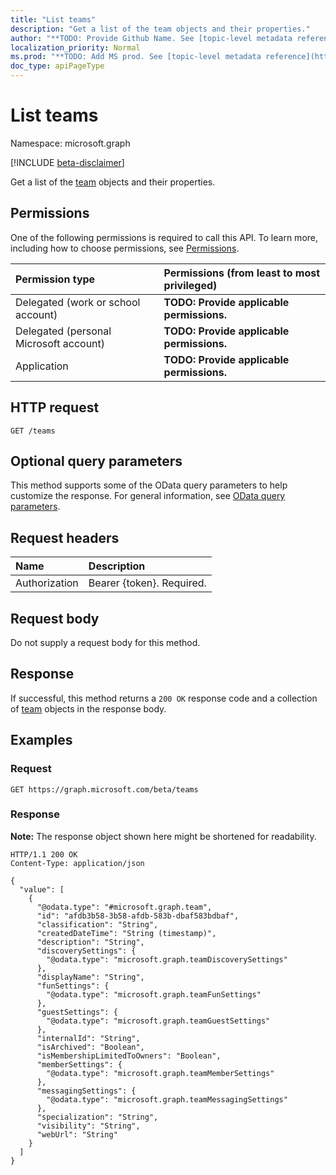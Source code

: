 ```yaml
---
title: "List teams"
description: "Get a list of the team objects and their properties."
author: "**TODO: Provide Github Name. See [topic-level metadata reference](https://msgo.azurewebsites.net/add/document/guidelines/metadata.html#topic-level-metadata)**"
localization_priority: Normal
ms.prod: "**TODO: Add MS prod. See [topic-level metadata reference](https://msgo.azurewebsites.net/add/document/guidelines/metadata.html#topic-level-metadata)**"
doc_type: apiPageType
---
```


# List teams
Namespace: microsoft.graph

[!INCLUDE [beta-disclaimer](../../includes/beta-disclaimer.md)]

Get a list of the [team](../resources/team.md) objects and their properties.

## Permissions
One of the following permissions is required to call this API. To learn more, including how to choose permissions, see [Permissions](/graph/permissions-reference).

|Permission type|Permissions (from least to most privileged)|
|:---|:---|
|Delegated (work or school account)|**TODO: Provide applicable permissions.**|
|Delegated (personal Microsoft account)|**TODO: Provide applicable permissions.**|
|Application|**TODO: Provide applicable permissions.**|

## HTTP request

<!-- {
  "blockType": "ignored"
}
-->
``` http
GET /teams
```

## Optional query parameters
This method supports some of the OData query parameters to help customize the response. For general information, see [OData query parameters](/graph/query-parameters).

## Request headers
|Name|Description|
|:---|:---|
|Authorization|Bearer {token}. Required.|

## Request body
Do not supply a request body for this method.

## Response

If successful, this method returns a `200 OK` response code and a collection of [team](../resources/team.md) objects in the response body.

## Examples

### Request
<!-- {
  "blockType": "request",
  "name": "list_team"
}
-->
``` http
GET https://graph.microsoft.com/beta/teams
```


### Response
**Note:** The response object shown here might be shortened for readability.
<!-- {
  "blockType": "response",
  "truncated": true,
  "@odata.type": "Collection(microsoft.graph.team)"
}
-->
``` http
HTTP/1.1 200 OK
Content-Type: application/json

{
  "value": [
    {
      "@odata.type": "#microsoft.graph.team",
      "id": "afdb3b58-3b58-afdb-583b-dbaf583bdbaf",
      "classification": "String",
      "createdDateTime": "String (timestamp)",
      "description": "String",
      "discoverySettings": {
        "@odata.type": "microsoft.graph.teamDiscoverySettings"
      },
      "displayName": "String",
      "funSettings": {
        "@odata.type": "microsoft.graph.teamFunSettings"
      },
      "guestSettings": {
        "@odata.type": "microsoft.graph.teamGuestSettings"
      },
      "internalId": "String",
      "isArchived": "Boolean",
      "isMembershipLimitedToOwners": "Boolean",
      "memberSettings": {
        "@odata.type": "microsoft.graph.teamMemberSettings"
      },
      "messagingSettings": {
        "@odata.type": "microsoft.graph.teamMessagingSettings"
      },
      "specialization": "String",
      "visibility": "String",
      "webUrl": "String"
    }
  ]
}
```

